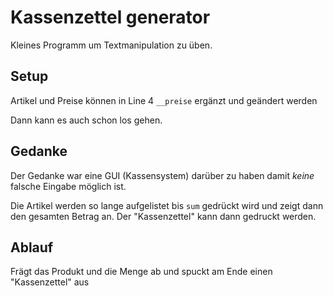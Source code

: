 # Kassenzettel generator

Kleines Programm um Textmanipulation zu üben.

## Setup

Artikel und Preise können in Line 4 `__preise` ergänzt und geändert werden

Dann kann es auch schon los gehen.

## Gedanke

Der Gedanke war eine GUI (Kassensystem) darüber zu haben damit *keine* falsche Eingabe möglich ist. 

Die Artikel werden so lange aufgelistet bis `sum` gedrückt wird und zeigt dann den gesamten Betrag an. Der "Kassenzettel" kann dann gedruckt werden.

## Ablauf

Frägt das Produkt und die Menge ab und spuckt am Ende einen "Kassenzettel" aus

